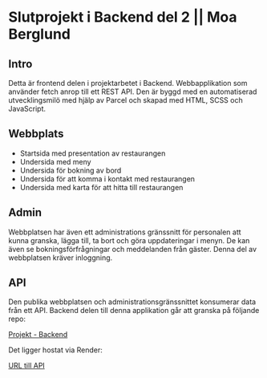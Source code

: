 # Slutprojekt i Backend del 2 || Moa Berglund

## Intro
Detta är frontend delen i projektarbetet i Backend. Webbapplikation som använder fetch anrop till ett REST API. Den är byggd med en automatiserad utvecklingsmilö med hjälp av Parcel och skapad med HTML, SCSS och JavaScript.

## Webbplats

* Startsida med presentation av restaurangen
* Undersida med meny
* Undersida för bokning av bord
* Undersida för att komma i kontakt med restaurangen
* Undersida med karta för att hitta till restaurangen

## Admin

Webbplatsen har även ett administrations gränssnitt för personalen att kunna granska, lägga till, ta bort och göra uppdateringar i menyn. De kan även se bokningsförfrågningar och meddelanden från gäster. Denna del av webbplatsen kräver inloggning.

## API

Den publika webbplatsen och administrationsgränssnittet konsumerar data från ett API.
Backend delen till denna applikation går att granska på följande repo:

[Projekt - Backend](https://github.com/moaberglund/B-PROJECT)


Det ligger hostat via Render:


[URL till API](https://b-project.onrender.com/api/)



